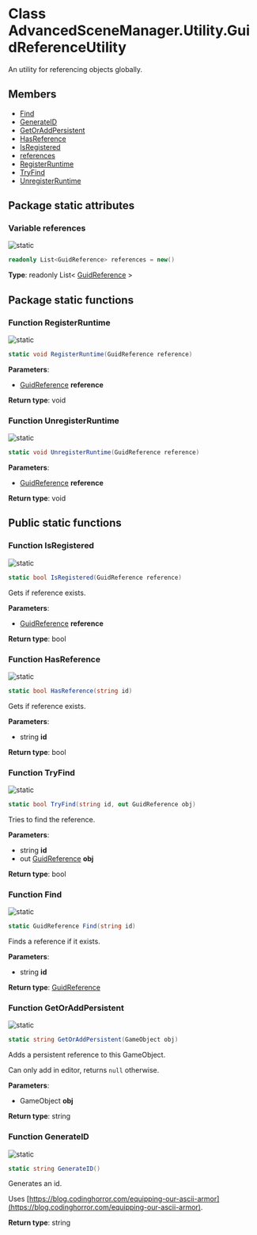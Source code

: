 <a id="Utility.GuidReferenceUtility"></a>
# Class AdvancedSceneManager.Utility.GuidReferenceUtility






An utility for referencing objects globally.



## Members

* [Find](Utility.GuidReferenceUtility.md#Utility.GuidReferenceUtility_1af2138771150c4ad630925e1f540f8b39)
* [GenerateID](Utility.GuidReferenceUtility.md#Utility.GuidReferenceUtility_1a17da619efc12886a8be9f488a2d1dae5)
* [GetOrAddPersistent](Utility.GuidReferenceUtility.md#Utility.GuidReferenceUtility_1aa25719746c9625b7247a787e846b7c29)
* [HasReference](Utility.GuidReferenceUtility.md#Utility.GuidReferenceUtility_1a1f085f86b8dd3d6bfd84ca227c11bf0e)
* [IsRegistered](Utility.GuidReferenceUtility.md#Utility.GuidReferenceUtility_1ab6bc48d7e62dcc7f3bffa2e922c96f2b)
* [references](Utility.GuidReferenceUtility.md#Utility.GuidReferenceUtility_1a9fd1fd9cc7cbde765a0c2f271a76f8d9)
* [RegisterRuntime](Utility.GuidReferenceUtility.md#Utility.GuidReferenceUtility_1a0e3a5525acafd055c8fcaafc6e76060c)
* [TryFind](Utility.GuidReferenceUtility.md#Utility.GuidReferenceUtility_1ae50ae778aa5df8eacec2e5ee5a11ab58)
* [UnregisterRuntime](Utility.GuidReferenceUtility.md#Utility.GuidReferenceUtility_1a1fde3e19e2284ecea42afa85f2632606)

## Package static attributes

<a id="Utility.GuidReferenceUtility_1a9fd1fd9cc7cbde765a0c2f271a76f8d9"></a>
### Variable references


![][static]



```csharp
readonly List<GuidReference> references = new()
```







**Type**: readonly List< [GuidReference](Utility.GuidReference.md#Utility.GuidReference) >





## Package static functions

<a id="Utility.GuidReferenceUtility_1a0e3a5525acafd055c8fcaafc6e76060c"></a>
### Function RegisterRuntime


![][static]

```csharp
static void RegisterRuntime(GuidReference reference)
```







**Parameters**:

* [GuidReference](Utility.GuidReference.md#Utility.GuidReference) **reference**

**Return type**: void





<a id="Utility.GuidReferenceUtility_1a1fde3e19e2284ecea42afa85f2632606"></a>
### Function UnregisterRuntime


![][static]

```csharp
static void UnregisterRuntime(GuidReference reference)
```







**Parameters**:

* [GuidReference](Utility.GuidReference.md#Utility.GuidReference) **reference**

**Return type**: void





## Public static functions

<a id="Utility.GuidReferenceUtility_1ab6bc48d7e62dcc7f3bffa2e922c96f2b"></a>
### Function IsRegistered


![][static]

```csharp
static bool IsRegistered(GuidReference reference)
```

Gets if reference exists.





**Parameters**:

* [GuidReference](Utility.GuidReference.md#Utility.GuidReference) **reference**

**Return type**: bool





<a id="Utility.GuidReferenceUtility_1a1f085f86b8dd3d6bfd84ca227c11bf0e"></a>
### Function HasReference


![][static]

```csharp
static bool HasReference(string id)
```

Gets if reference exists.





**Parameters**:

* string **id**

**Return type**: bool





<a id="Utility.GuidReferenceUtility_1ae50ae778aa5df8eacec2e5ee5a11ab58"></a>
### Function TryFind


![][static]

```csharp
static bool TryFind(string id, out GuidReference obj)
```

Tries to find the reference.





**Parameters**:

* string **id**
* out [GuidReference](Utility.GuidReference.md#Utility.GuidReference) **obj**

**Return type**: bool





<a id="Utility.GuidReferenceUtility_1af2138771150c4ad630925e1f540f8b39"></a>
### Function Find


![][static]

```csharp
static GuidReference Find(string id)
```

Finds a reference if it exists.





**Parameters**:

* string **id**

**Return type**: [GuidReference](Utility.GuidReference.md#Utility.GuidReference)





<a id="Utility.GuidReferenceUtility_1aa25719746c9625b7247a787e846b7c29"></a>
### Function GetOrAddPersistent


![][static]

```csharp
static string GetOrAddPersistent(GameObject obj)
```

Adds a persistent reference to this GameObject.

Can only add in editor, returns <code>null</code> otherwise.



**Parameters**:

* GameObject **obj**

**Return type**: string





<a id="Utility.GuidReferenceUtility_1a17da619efc12886a8be9f488a2d1dae5"></a>
### Function GenerateID


![][static]

```csharp
static string GenerateID()
```

Generates an id.

Uses [https://blog.codinghorror.com/equipping-our-ascii-armor](https://blog.codinghorror.com/equipping-our-ascii-armor).



**Return type**: string






[static]: https://img.shields.io/badge/-static-lightgrey (static)



